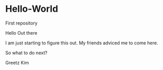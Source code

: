 # Hello-World
First repository

Hello Out there

I am just starting to figure this out. My friends adviced me to come here.

So what to do next?

Greetz Kim
